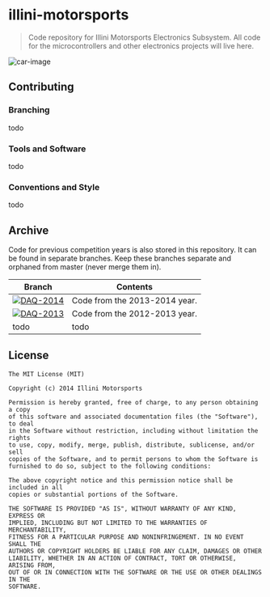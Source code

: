 # illini-motorsports
> Code repository for Illini Motorsports Electronics Subsystem. All code for the microcontrollers and other electronics projects will live here.

![car-image](http://motorsports.illinois.edu/img/car_2014.jpg)

## Contributing

### Branching
todo

### Tools and Software
todo
 
### Conventions and Style
todo

## Archive
Code for previous competition years is also stored in this repository. It can be found in separate branches. Keep these branches separate and orphaned from master (never merge them in).

| Branch | Contents |
| --- | --- |
| [![DAQ-2014](http://img.shields.io/badge/DAQ-2014-yellow.svg?style=flat)](https://github.com/mass/illini-motorsports/tree/DAQ-2014) | Code from the 2013-2014 year. |
| [![DAQ-2013](http://img.shields.io/badge/DAQ-2013-yellow.svg?style=flat)](https://github.com/mass/illini-motorsports/tree/DAQ-2013) | Code from the 2012-2013 year. |
| todo | todo |


## License
```
The MIT License (MIT)

Copyright (c) 2014 Illini Motorsports

Permission is hereby granted, free of charge, to any person obtaining a copy
of this software and associated documentation files (the "Software"), to deal
in the Software without restriction, including without limitation the rights
to use, copy, modify, merge, publish, distribute, sublicense, and/or sell
copies of the Software, and to permit persons to whom the Software is
furnished to do so, subject to the following conditions:

The above copyright notice and this permission notice shall be included in all
copies or substantial portions of the Software.

THE SOFTWARE IS PROVIDED "AS IS", WITHOUT WARRANTY OF ANY KIND, EXPRESS OR
IMPLIED, INCLUDING BUT NOT LIMITED TO THE WARRANTIES OF MERCHANTABILITY,
FITNESS FOR A PARTICULAR PURPOSE AND NONINFRINGEMENT. IN NO EVENT SHALL THE
AUTHORS OR COPYRIGHT HOLDERS BE LIABLE FOR ANY CLAIM, DAMAGES OR OTHER
LIABILITY, WHETHER IN AN ACTION OF CONTRACT, TORT OR OTHERWISE, ARISING FROM,
OUT OF OR IN CONNECTION WITH THE SOFTWARE OR THE USE OR OTHER DEALINGS IN THE
SOFTWARE.
```



